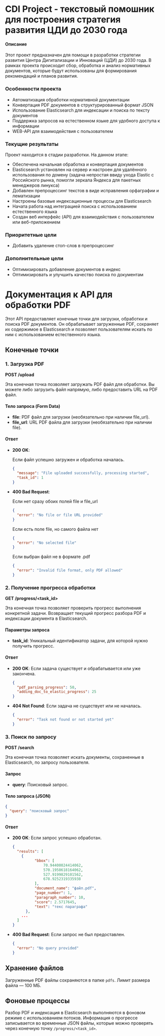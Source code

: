 # CDI Project - текстовый помошник для построения стратегия развития ЦДИ до 2030 года

#### Описание
Этот проект предназначен для помощи в разработки стратегии развития Центра Дигитализации и Инноваций (ЦДИ) до 2030 года. В рамках проекта происходит сбор, обработка и анализ нормативных документов, которые будут использованы для формирования рекомендаций и планов развития.

### Особенности проекта
- Автоматизация обработки нормативной документации
- Конвертация PDF документов в структурированный формат JSON
- Использование Elasticsearch для индексации и поиска по тексту документов
- Поддержка запросов на естественном языке для удобного доступа к информации
- WEB-API для взаимодействия с пользователем

### Текущие результаты
Проект находится в стадии разработки. На данном этапе:
- Обеспечена начальная обработка и конвертация документов
- Elasticsearch установлен на сервер и настроен для удалённого использования по домену (задача непростая ввиду ухода Elastic с Российского рынка, помогли зеркала Яндекса для пакетных менеджеров линукса)
- Добавлен препроцессинг текстов в виде исправления орфаграфии и лематизации
- Настроены базовые индексационные процессы для Elasticsearch
- Начата работа над интеграцией поиска с использованием естественного языка
- Создан веб интерфейс (API) для взаимодействия с пользователем или веб-приложением

### Приоритетные цели
- Добавить удаление стоп-слов в препроцессинг

### Дополнительные цели
- Оптимизировать добавление документов в индекс
- Оптимизировать и улучшить качество поиска по документам


# Документация к API для обработки PDF
Этот API предоставляет конечные точки для загрузки, обработки и поиска PDF документов. Он обрабатывает загруженные PDF, сохраняет их содержимое в Elasticsearch и позволяет пользователям искать по ним с использованием естественного языка.

## Конечные точки
### 1. Загрузка PDF
**POST /upload**

Эта конечная точка позволяет загружать PDF файл для обработки. Вы можете либо загрузить файл напрямую, либо предоставить URL на PDF файл.

#### Тело запроса (Form Data)
- **file**: PDF файл для загрузки (необязательно при наличии file_url).
- **file_url**: URL PDF файла для загрузки (необязательно при наличии file).

#### Ответ
- **200 OK**:

  Если файл успешно загружен и обработка началась.
  ```json
  {
    "message": "File uploaded successfully, processing started",
    "task_id": 1
  }
  ```
- **400 Bad Request**: 

  Если нет сразу обоих полей file и file_url
  ```json
  {
    "error": "No file or file URL provided"
  }
  ```
  Если есть поле file, но самого файла нет
  ```json
  {
    "error": "No selected file"
  }
  ```
  Если выбран файл не в формате .pdf
  ```json
  {
    "error": "Invalid file format, only PDF allowed"
  }
  ```

### 2. Получение прогресса обработки
**GET /progress/<task_id>**

Эта конечная точка позволяет проверить прогресс выполнения конкретной задачи. Возвращает текущий прогресс разбора PDF и индексации документа в Elasticsearch.

#### Параметры запроса
- **task_id**: Уникальный идентификатор задачи, для которой нужно получить прогресс.

#### Ответ
- **200 OK**: Если задача существует и обрабатывается или уже закончена.
  ```json
  {
    "pdf_parsing_progress": 50,
    "adding_doc_to_elastic_progress": 25
  }
  ```
- **404 Not Found**: Если задача не существует или не началась.
  ```json
  {
    "error": "Task not found or not started yet"
  }
  ```

### 3. Поиск по запросу
**POST /search**

Эта конечная точка позволяет искать документы, сохраненные в Elasticsearch, по запросу пользователя.

#### Запрос
- **query**: Поисковый запрос.

#### Тело запроса (JSON)
```json
{
  "query": "поисковый запрос"
}
```

#### Ответ
- **200 OK**: Если запрос успешно обработан.
  ```json
  {
    "results": [
      {
            "bbox": [
                70.94400024414062,
                570.1958618164062,
                527.9199829101562,
                678.9252319335938
            ],
            "document_name": "файл.pdf",
            "page_number": 1,
            "paragraph_number": 10,
            "score": 2.5717645,
            "text": "текс параграфа"
        },
      ...
    ]
  }
  ```
- **400 Bad Request**: Если запрос не был предоставлен.
  ```json
  {
    "error": "No query provided"
  }
  ```

## Хранение файлов

Загруженные PDF файлы сохраняются в папке `pdfs`. Лимит размера файла — 100 МБ.

## Фоновые процессы

Разбор PDF и индексация в Elasticsearch выполняются в фоновом режиме с использованием потоков. Информация о прогрессе записывается во временные JSON файлы, которые можно проверять через конечную точку `/progress/<task_id>`.
